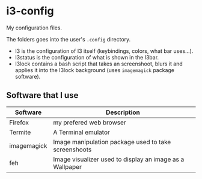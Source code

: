 # i3-config
My configuration files.

The folders goes into the user's `.config` directory.

- I3 is the configuration of I3 itself (keybindings, colors, what bar uses...).
- I3status is the configuration of what is shown in the I3bar.
- I3lock contains a bash script that takes an screenshoot, blurs it and applies it into the I3lock background (uses `imagemagick` package software).

## Software that I use

| Software        | Description | 
| ------------- |-------------|
| Firefox | my prefered web browser |
| Termite      | A Terminal emulator |
| imagemagick | Image manipulation package used to take screenshoots |
| feh | Image visualizer used to display an image as a Wallpaper |
